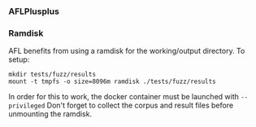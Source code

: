 ### AFLPlusplus

### Ramdisk

AFL benefits from using a ramdisk for the working/output directory.
To setup:

```
mkdir tests/fuzz/results
mount -t tmpfs -o size=8096m ramdisk ./tests/fuzz/results
```

In order for this to work, the docker container must be launched with `--privileged`
Don't forget to  collect the corpus and result files before unmounting the ramdisk.


